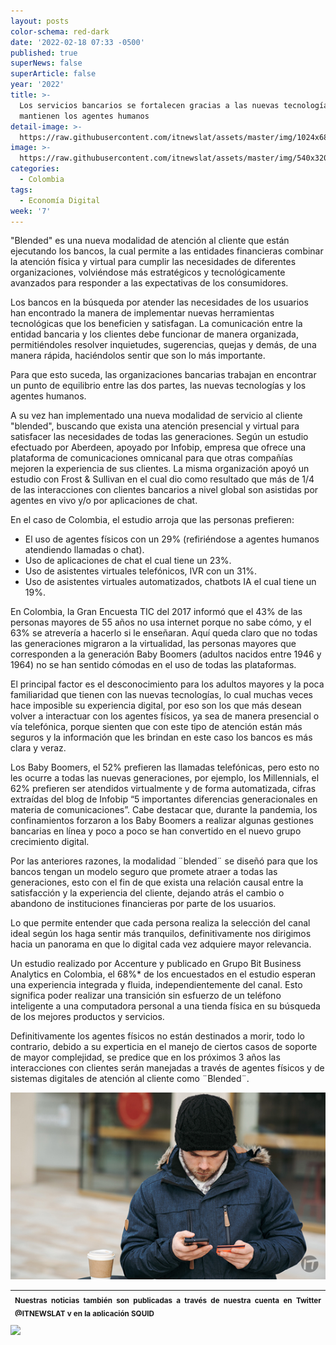 ```yaml
---
layout: posts
color-schema: red-dark
date: '2022-02-18 07:33 -0500'
published: true
superNews: false
superArticle: false
year: '2022'
title: >-
  Los servicios bancarios se fortalecen gracias a las nuevas tecnologías, pero
  mantienen los agentes humanos
detail-image: >-
  https://raw.githubusercontent.com/itnewslat/assets/master/img/1024x680/pago-digital-g.jpg
image: >-
  https://raw.githubusercontent.com/itnewslat/assets/master/img/540x320/pago-digital-p.jpg
categories:
  - Colombia
tags:
  - Economía Digital
week: '7'
---
```

"Blended" es una nueva modalidad de atención al cliente que están ejecutando los bancos, la cual permite a las entidades financieras combinar la atención física y virtual para cumplir las necesidades de diferentes organizaciones, volviéndose más estratégicos y tecnológicamente avanzados para responder a las expectativas de los consumidores.

Los bancos en la búsqueda por atender las necesidades de los usuarios han encontrado la manera de implementar nuevas herramientas tecnológicas que los beneficien y satisfagan. La comunicación entre la entidad bancaria y los clientes debe funcionar de manera organizada, permitiéndoles resolver inquietudes, sugerencias, quejas y demás, de una manera rápida, haciéndolos sentir que son lo más importante.

Para que esto suceda, las organizaciones bancarias trabajan en encontrar un punto de equilibrio entre las dos partes, las nuevas tecnologías y los agentes humanos.

A su vez han implementado una nueva modalidad de servicio al cliente "blended", buscando que exista una atención presencial y virtual para satisfacer las necesidades de todas las generaciones. Según un estudio efectuado por Aberdeen, apoyado por Infobip, empresa que ofrece una plataforma de comunicaciones omnicanal para que otras compañías mejoren la experiencia de sus clientes. La misma organización apoyó un estudio con Frost & Sullivan en el cual dio como resultado que más de 1/4 de las interacciones con clientes bancarios a nivel global son asistidas por agentes en vivo y/o por aplicaciones de chat.

En el caso de Colombia, el estudio arroja que las personas prefieren:

- El uso de agentes físicos con un 29% (refiriéndose a agentes humanos atendiendo llamadas o chat).
- Uso de aplicaciones de chat el cual tiene un 23%.
- Uso de asistentes virtuales telefónicos, IVR con un 31%.
- Uso de asistentes virtuales automatizados, chatbots IA el cual tiene un 19%.


En Colombia, la Gran Encuesta TIC del 2017 informó que el 43% de las personas mayores de 55 años no usa internet porque no sabe cómo, y el 63% se atrevería a hacerlo si le enseñaran. Aquí queda claro que no todas las generaciones migraron a la virtualidad, las personas mayores que corresponden a la generación Baby Boomers (adultos nacidos entre 1946 y 1964) no se han sentido cómodas en el uso de todas las plataformas.

El principal factor es el desconocimiento para los adultos mayores y la poca familiaridad que tienen con las nuevas tecnologías, lo cual muchas veces hace imposible su experiencia digital, por eso son los que más desean volver a interactuar con los agentes físicos, ya sea de manera presencial o vía telefónica, porque sienten que con este tipo de atención están más seguros y la información que les brindan en este caso los bancos es más clara y veraz.

Los Baby Boomers, el 52% prefieren las llamadas telefónicas, pero esto no les ocurre a todas las nuevas generaciones, por ejemplo, los Millennials, el 62% prefieren ser atendidos virtualmente y de forma automatizada, cifras extraídas del blog de Infobip “5 importantes diferencias generacionales en materia de comunicaciones”. Cabe destacar que, durante la pandemia, los confinamientos forzaron a los Baby Boomers a realizar algunas gestiones bancarias en línea y poco a poco se han convertido en el nuevo grupo crecimiento digital.

Por las anteriores razones, la modalidad ¨blended¨ se diseñó para que los bancos tengan un modelo seguro que promete atraer a todas las generaciones, esto con el fin de que exista una relación causal entre la satisfacción y la experiencia del cliente, dejando atrás el cambio o abandono de instituciones financieras por parte de los usuarios.

Lo que permite entender que cada persona realiza la selección del canal ideal según los haga sentir más tranquilos, definitivamente nos dirigimos hacia un panorama en que lo digital cada vez adquiere mayor relevancia.

Un estudio realizado por Accenture y publicado en Grupo Bit Business Analytics en Colombia, el 68%* de los encuestados en el estudio esperan una experiencia integrada y fluida, independientemente del canal. Esto significa poder realizar una transición sin esfuerzo de un teléfono inteligente a una computadora personal a una tienda física en su búsqueda de los mejores productos y servicios.

Definitivamente los agentes físicos no están destinados a morir, todo lo contrario, debido a su experticia en el manejo de ciertos casos de soporte de mayor complejidad, se predice que en los próximos 3 años las interacciones con clientes serán manejadas a través de agentes físicos y de sistemas digitales de atención al cliente como ¨Blended¨.

![](https://raw.githubusercontent.com/itnewslat/assets/master/img/540x320/pago-digital-p.jpg)


<table style="height: 42px;" width="569">
<tbody>
<tr>
<td style="text-align: justify;"><sub><strong>Nuestras noticias también son publicadas a través de nuestra cuenta en Twitter <a href="https://twitter.com/itnewslat?lang=es">@ITNEWSLAT</a> y en la aplicación <a href="https://squidapp.co/en/">SQUID</a></strong></sub></td>
</tr>
</tbody>
</table>

<img src="https://tracker.metricool.com/c3po.jpg?hash=56f88a41e39ab42c063cc51676587a04"/>